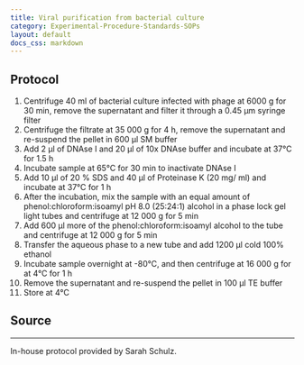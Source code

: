 ```yaml
---
title: Viral purification from bacterial culture
category: Experimental-Procedure-Standards-SOPs
layout: default
docs_css: markdown
---
```


## Protocol
1.	Centrifuge 40 ml of bacterial culture infected with phage at 6000 g for 30 min, remove the supernatant and filter it through a 0.45 μm syringe filter
2.	Centrifuge the filtrate at 35 000 g for 4 h, remove the supernatant and re-suspend the pellet in 600 μl SM buffer
3.	Add 2 μl of DNAse I and 20 μl of 10x DNAse buffer and incubate at 37°C for 1.5 h
4.	Incubate sample at 65°C for 30 min to inactivate DNAse I
5.	Add 10  μl of 20 % SDS and 40  μl of Proteinase K (20 mg/ ml) and incubate at 37°C for 1 h
6.	After the incubation, mix the sample with an equal amount of phenol:chloroform:isoamyl pH 8.0 (25:24:1) alcohol in a phase lock gel light tubes and centrifuge at 12 000 g for 5 min
7.	Add 600 μl more of the phenol:chloroform:isoamyl alcohol to the tube and centrifuge at 12 000 g for 5 min
8.	Transfer the aqueous phase to a new tube and add 1200  μl cold 100% ethanol
9.	Incubate sample overnight at -80°C, and then centrifuge at 16 000 g for at 4°C for 1 h
10.	Remove the supernatant and re-suspend the pellet in 100  μl TE buffer
11.	Store at 4°C

## Source

---

In-house protocol provided by Sarah Schulz.